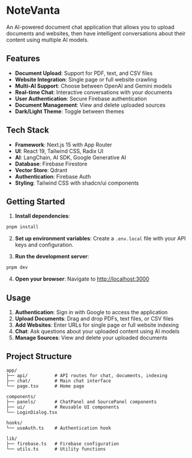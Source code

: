 # NoteVanta

An AI-powered document chat application that allows you to upload documents and websites, then have intelligent conversations about their content using multiple AI models.

## Features

- **Document Upload**: Support for PDF, text, and CSV files
- **Website Integration**: Single page or full website crawling
- **Multi-AI Support**: Choose between OpenAI and Gemini models
- **Real-time Chat**: Interactive conversations with your documents
- **User Authentication**: Secure Firebase authentication
- **Document Management**: View and delete uploaded sources
- **Dark/Light Theme**: Toggle between themes

## Tech Stack

- **Framework**: Next.js 15 with App Router
- **UI**: React 19, Tailwind CSS, Radix UI
- **AI**: LangChain, AI SDK, Google Generative AI
- **Database**: Firebase Firestore
- **Vector Store**: Qdrant
- **Authentication**: Firebase Auth
- **Styling**: Tailwind CSS with shadcn/ui components

## Getting Started

1. **Install dependencies**:

```bash
pnpm install
```

2. **Set up environment variables**:
   Create a `.env.local` file with your API keys and configuration.

3. **Run the development server**:

```bash
pnpm dev
```

4. **Open your browser**:
   Navigate to [http://localhost:3000](http://localhost:3000)

## Usage

1. **Authentication**: Sign in with Google to access the application
2. **Upload Documents**: Drag and drop PDFs, text files, or CSV files
3. **Add Websites**: Enter URLs for single page or full website indexing
4. **Chat**: Ask questions about your uploaded content using AI models
5. **Manage Sources**: View and delete your uploaded documents

## Project Structure

```
app/
├── api/          # API routes for chat, documents, indexing
├── chat/         # Main chat interface
└── page.tsx      # Home page

components/
├── panels/       # ChatPanel and SourcePanel components
├── ui/           # Reusable UI components
└── LoginDialog.tsx

hooks/
└── useAuth.ts    # Authentication hook

lib/
├── firebase.ts   # Firebase configuration
└── utils.ts      # Utility functions
```
